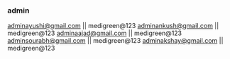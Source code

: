 ### admin
adminayushi@gmail.com || medigreen@123
adminankush@gmail.com || medigreen@123
adminaajad@gmail.com || medigreen@123
adminsourabh@gmail.com || medigreen@123
adminakshay@gmail.com || medigreen@123